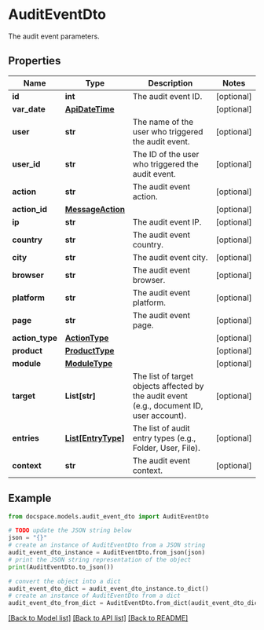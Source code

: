 # AuditEventDto

The audit event parameters.

## Properties

Name | Type | Description | Notes
------------ | ------------- | ------------- | -------------
**id** | **int** | The audit event ID. | [optional] 
**var_date** | [**ApiDateTime**](ApiDateTime.md) |  | [optional] 
**user** | **str** | The name of the user who triggered the audit event. | [optional] 
**user_id** | **str** | The ID of the user who triggered the audit event. | [optional] 
**action** | **str** | The audit event action. | [optional] 
**action_id** | [**MessageAction**](MessageAction.md) |  | [optional] 
**ip** | **str** | The audit event IP. | [optional] 
**country** | **str** | The audit event country. | [optional] 
**city** | **str** | The audit event city. | [optional] 
**browser** | **str** | The audit event browser. | [optional] 
**platform** | **str** | The audit event platform. | [optional] 
**page** | **str** | The audit event page. | [optional] 
**action_type** | [**ActionType**](ActionType.md) |  | [optional] 
**product** | [**ProductType**](ProductType.md) |  | [optional] 
**module** | [**ModuleType**](ModuleType.md) |  | [optional] 
**target** | **List[str]** | The list of target objects affected by the audit event (e.g., document ID, user account). | [optional] 
**entries** | [**List[EntryType]**](EntryType.md) | The list of audit entry types (e.g., Folder, User, File). | [optional] 
**context** | **str** | The audit event context. | [optional] 

## Example

```python
from docspace.models.audit_event_dto import AuditEventDto

# TODO update the JSON string below
json = "{}"
# create an instance of AuditEventDto from a JSON string
audit_event_dto_instance = AuditEventDto.from_json(json)
# print the JSON string representation of the object
print(AuditEventDto.to_json())

# convert the object into a dict
audit_event_dto_dict = audit_event_dto_instance.to_dict()
# create an instance of AuditEventDto from a dict
audit_event_dto_from_dict = AuditEventDto.from_dict(audit_event_dto_dict)
```
[[Back to Model list]](../README.md#documentation-for-models) [[Back to API list]](../README.md#documentation-for-api-endpoints) [[Back to README]](../README.md)


